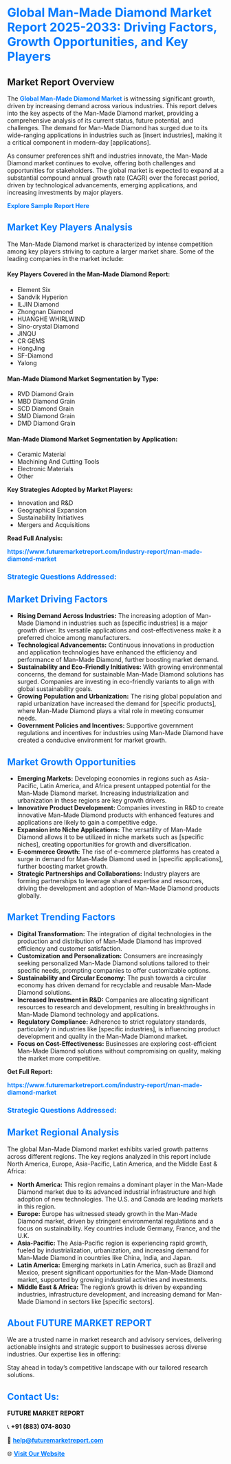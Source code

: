 <h1 style="color: #007BFF;">Global Man-Made Diamond Market Report 2025-2033: Driving Factors, Growth Opportunities, and Key Players</h1>

<section id="overview">
<h2>Market Report Overview</h2>
<p>The <a href="https://www.futuremarketreport.com/industry-report/man-made-diamond-market" style="color: #007BFF; text-decoration: none;"><strong>Global Man-Made Diamond Market</strong></a> is witnessing significant growth, driven by increasing demand across various industries. This report delves into the key aspects of the Man-Made Diamond market, providing a comprehensive analysis of its current status, future potential, and challenges. The demand for Man-Made Diamond has surged due to its wide-ranging applications in industries such as [insert industries], making it a critical component in modern-day [applications].</p>
<p>As consumer preferences shift and industries innovate, the Man-Made Diamond market continues to evolve, offering both challenges and opportunities for stakeholders. The global market is expected to expand at a substantial compound annual growth rate (CAGR) over the forecast period, driven by technological advancements, emerging applications, and increasing investments by major players.</p>
</section>

<section id="overview">
<p><a href="https://www.futuremarketreport.com/request-sample/reportId=36813" style="color: #007BFF; text-decoration: none;"><strong>Explore Sample Report Here</strong></a></p>
</section>

<section id="key-players">
<h2 style="color: #007BFF;">Market Key Players Analysis</h2>
<p>The Man-Made Diamond market is characterized by intense competition among key players striving to capture a larger market share. Some of the leading companies in the market include:</p>
<h4>Key Players Covered in the Man-Made Diamond Report:</h4>
<ul><li>Element Six</li><li>Sandvik Hyperion</li><li>ILJIN Diamond</li><li>Zhongnan Diamond</li><li>HUANGHE WHIRLWIND</li><li>Sino-crystal Diamond</li><li>JINQU</li><li>CR GEMS</li><li>HongJing</li><li>SF-Diamond</li><li>Yalong</li></ul>
<h4>Man-Made Diamond Market Segmentation by Type:</h4>
<ul><li>RVD Diamond Grain</li><li>MBD Diamond Grain</li><li>SCD Diamond Grain</li><li>SMD Diamond Grain</li><li>DMD Diamond Grain</li></ul>

<h4>Man-Made Diamond Market Segmentation by Application:</h4>
<ul><li>Ceramic Material</li><li>Machining And Cutting Tools</li><li>Electronic Materials</li><li>Other</li></ul>
<p><strong>Key Strategies Adopted by Market Players:</strong></p>
<ul>
<li>Innovation and R&D</li>
<li>Geographical Expansion</li>
<li>Sustainability Initiatives</li>
<li>Mergers and Acquisitions</li>
</ul>
</section>

<section>
<p><strong>Read Full Analysis: </strong></p><a href="https://www.futuremarketreport.com/industry-report/man-made-diamond-market" style="color: #007BFF; text-decoration: none;"><strong>https://www.futuremarketreport.com/industry-report/man-made-diamond-market</strong></a>
<h3 style="color: #007BFF;">Strategic Questions Addressed:</h3>
</section>

<section id="driving-factors">
<h2 style="color: #007BFF;">Market Driving Factors</h2>
<ul>
<li><strong>Rising Demand Across Industries:</strong> The increasing adoption of Man-Made Diamond in industries such as [specific industries] is a major growth driver. Its versatile applications and cost-effectiveness make it a preferred choice among manufacturers.</li>
<li><strong>Technological Advancements:</strong> Continuous innovations in production and application technologies have enhanced the efficiency and performance of Man-Made Diamond, further boosting market demand.</li>
<li><strong>Sustainability and Eco-Friendly Initiatives:</strong> With growing environmental concerns, the demand for sustainable Man-Made Diamond solutions has surged. Companies are investing in eco-friendly variants to align with global sustainability goals.</li>
<li><strong>Growing Population and Urbanization:</strong> The rising global population and rapid urbanization have increased the demand for [specific products], where Man-Made Diamond plays a vital role in meeting consumer needs.</li>
<li><strong>Government Policies and Incentives:</strong> Supportive government regulations and incentives for industries using Man-Made Diamond have created a conducive environment for market growth.</li>
</ul>
</section>

<section id="growth-opportunities">
<h2 style="color: #007BFF;">Market Growth Opportunities</h2>
<ul>
<li><strong>Emerging Markets:</strong> Developing economies in regions such as Asia-Pacific, Latin America, and Africa present untapped potential for the Man-Made Diamond market. Increasing industrialization and urbanization in these regions are key growth drivers.</li>
<li><strong>Innovative Product Development:</strong> Companies investing in R&D to create innovative Man-Made Diamond products with enhanced features and applications are likely to gain a competitive edge.</li>
<li><strong>Expansion into Niche Applications:</strong> The versatility of Man-Made Diamond allows it to be utilized in niche markets such as [specific niches], creating opportunities for growth and diversification.</li>
<li><strong>E-commerce Growth:</strong> The rise of e-commerce platforms has created a surge in demand for Man-Made Diamond used in [specific applications], further boosting market growth.</li>
<li><strong>Strategic Partnerships and Collaborations:</strong> Industry players are forming partnerships to leverage shared expertise and resources, driving the development and adoption of Man-Made Diamond products globally.</li>
</ul>
</section>

<section id="trending-factors">
<h2 style="color: #007BFF;">Market Trending Factors</h2>
<ul>
<li><strong>Digital Transformation:</strong> The integration of digital technologies in the production and distribution of Man-Made Diamond has improved efficiency and customer satisfaction.</li>
<li><strong>Customization and Personalization:</strong> Consumers are increasingly seeking personalized Man-Made Diamond solutions tailored to their specific needs, prompting companies to offer customizable options.</li>
<li><strong>Sustainability and Circular Economy:</strong> The push towards a circular economy has driven demand for recyclable and reusable Man-Made Diamond solutions.</li>
<li><strong>Increased Investment in R&D:</strong> Companies are allocating significant resources to research and development, resulting in breakthroughs in Man-Made Diamond technology and applications.</li>
<li><strong>Regulatory Compliance:</strong> Adherence to strict regulatory standards, particularly in industries like [specific industries], is influencing product development and quality in the Man-Made Diamond market.</li>
<li><strong>Focus on Cost-Effectiveness:</strong> Businesses are exploring cost-efficient Man-Made Diamond solutions without compromising on quality, making the market more competitive.</li>
</ul>
</section>

<section>
<p><strong>Get Full Report: </strong></p><a href="https://www.futuremarketreport.com/industry-report/man-made-diamond-market" style="color: #007BFF; text-decoration: none;"><strong>https://www.futuremarketreport.com/industry-report/man-made-diamond-market</strong></a>
<h3 style="color: #007BFF;">Strategic Questions Addressed:</h3>
</section>


<section id="regional-analysis">
<h2 style="color: #007BFF;">Market Regional Analysis</h2>
<p>The global Man-Made Diamond market exhibits varied growth patterns across different regions. The key regions analyzed in this report include North America, Europe, Asia-Pacific, Latin America, and the Middle East & Africa:</p>
<ul>
<li><strong>North America:</strong> This region remains a dominant player in the Man-Made Diamond market due to its advanced industrial infrastructure and high adoption of new technologies. The U.S. and Canada are leading markets in this region.</li>
<li><strong>Europe:</strong> Europe has witnessed steady growth in the Man-Made Diamond market, driven by stringent environmental regulations and a focus on sustainability. Key countries include Germany, France, and the U.K.</li>
<li><strong>Asia-Pacific:</strong> The Asia-Pacific region is experiencing rapid growth, fueled by industrialization, urbanization, and increasing demand for Man-Made Diamond in countries like China, India, and Japan.</li>
<li><strong>Latin America:</strong> Emerging markets in Latin America, such as Brazil and Mexico, present significant opportunities for the Man-Made Diamond market, supported by growing industrial activities and investments.</li>
<li><strong>Middle East & Africa:</strong> The region’s growth is driven by expanding industries, infrastructure development, and increasing demand for Man-Made Diamond in sectors like [specific sectors].</li>
</ul>
</section>

<footer>
<h2 style="color: #007BFF;">About FUTURE MARKET REPORT</h2>
<p>We are a trusted name in market research and advisory services, delivering actionable insights and strategic support to businesses across diverse industries. Our expertise lies in offering:</p>

<p>Stay ahead in today’s competitive landscape with our tailored research solutions.</p>

<h2 style="color: #007BFF;">Contact Us:</h2>
<p><strong>FUTURE MARKET REPORT</strong></p>
<p>📞 <strong>+91 (883) 074-8030</strong></p>
<p>📧 <strong><a href="mailto:help@futuremarketreport.com" style="color: #007BFF;">help@futuremarketreport.com</a></strong></p>
<p>🌐 <strong><a href="https://www.futuremarketreport.com/" style="color: #007BFF;">Visit Our Website</a></strong></p>
</footer>